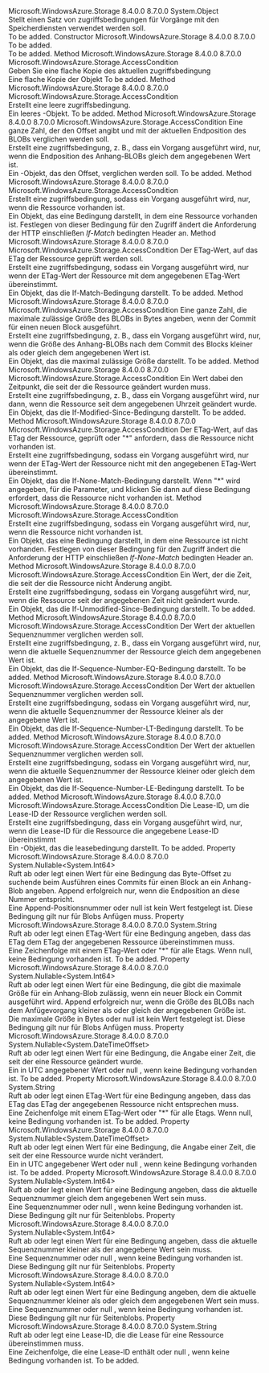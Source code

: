 <Type Name="AccessCondition" FullName="Microsoft.WindowsAzure.Storage.AccessCondition">
  <TypeSignature Language="C#" Value="public sealed class AccessCondition" />
  <TypeSignature Language="ILAsm" Value=".class public auto ansi sealed beforefieldinit AccessCondition extends System.Object" />
  <TypeSignature Language="DocId" Value="T:Microsoft.WindowsAzure.Storage.AccessCondition" />
  <TypeSignature Language="VB.NET" Value="Public NotInheritable Class AccessCondition" />
  <TypeSignature Language="F#" Value="type AccessCondition = class" />
  <AssemblyInfo>
    <AssemblyName>Microsoft.WindowsAzure.Storage</AssemblyName>
    <AssemblyVersion>8.4.0.0</AssemblyVersion>
    <AssemblyVersion>8.7.0.0</AssemblyVersion>
  </AssemblyInfo>
  <Base>
    <BaseTypeName>System.Object</BaseTypeName>
  </Base>
  <Interfaces />
  <Docs>
    <summary>
            Stellt einen Satz von zugriffsbedingungen für Vorgänge mit den Speicherdiensten verwendet werden soll. 
            </summary>
    <remarks>To be added.</remarks>
  </Docs>
  <Members>
    <Member MemberName=".ctor">
      <MemberSignature Language="C#" Value="public AccessCondition ();" />
      <MemberSignature Language="ILAsm" Value=".method public hidebysig specialname rtspecialname instance void .ctor() cil managed" />
      <MemberSignature Language="DocId" Value="M:Microsoft.WindowsAzure.Storage.AccessCondition.#ctor" />
      <MemberSignature Language="VB.NET" Value="Public Sub New ()" />
      <MemberType>Constructor</MemberType>
      <AssemblyInfo>
        <AssemblyName>Microsoft.WindowsAzure.Storage</AssemblyName>
        <AssemblyVersion>8.4.0.0</AssemblyVersion>
        <AssemblyVersion>8.7.0.0</AssemblyVersion>
      </AssemblyInfo>
      <Parameters />
      <Docs>
        <summary>To be added.</summary>
        <remarks>To be added.</remarks>
      </Docs>
    </Member>
    <Member MemberName="Clone">
      <MemberSignature Language="C#" Value="public Microsoft.WindowsAzure.Storage.AccessCondition Clone ();" />
      <MemberSignature Language="ILAsm" Value=".method public hidebysig instance class Microsoft.WindowsAzure.Storage.AccessCondition Clone() cil managed" />
      <MemberSignature Language="DocId" Value="M:Microsoft.WindowsAzure.Storage.AccessCondition.Clone" />
      <MemberSignature Language="VB.NET" Value="Public Function Clone () As AccessCondition" />
      <MemberSignature Language="F#" Value="member this.Clone : unit -&gt; Microsoft.WindowsAzure.Storage.AccessCondition" Usage="accessCondition.Clone " />
      <MemberType>Method</MemberType>
      <AssemblyInfo>
        <AssemblyName>Microsoft.WindowsAzure.Storage</AssemblyName>
        <AssemblyVersion>8.4.0.0</AssemblyVersion>
        <AssemblyVersion>8.7.0.0</AssemblyVersion>
      </AssemblyInfo>
      <ReturnValue>
        <ReturnType>Microsoft.WindowsAzure.Storage.AccessCondition</ReturnType>
      </ReturnValue>
      <Parameters />
      <Docs>
        <summary>
            Geben Sie eine flache Kopie des aktuellen zugriffsbedingung
            </summary>
        <returns>Eine flache Kopie der <see cref="T:Microsoft.WindowsAzure.Storage.AccessCondition" /> Objekt</returns>
        <remarks>To be added.</remarks>
      </Docs>
    </Member>
    <Member MemberName="GenerateEmptyCondition">
      <MemberSignature Language="C#" Value="public static Microsoft.WindowsAzure.Storage.AccessCondition GenerateEmptyCondition ();" />
      <MemberSignature Language="ILAsm" Value=".method public static hidebysig class Microsoft.WindowsAzure.Storage.AccessCondition GenerateEmptyCondition() cil managed" />
      <MemberSignature Language="DocId" Value="M:Microsoft.WindowsAzure.Storage.AccessCondition.GenerateEmptyCondition" />
      <MemberSignature Language="VB.NET" Value="Public Shared Function GenerateEmptyCondition () As AccessCondition" />
      <MemberSignature Language="F#" Value="static member GenerateEmptyCondition : unit -&gt; Microsoft.WindowsAzure.Storage.AccessCondition" Usage="Microsoft.WindowsAzure.Storage.AccessCondition.GenerateEmptyCondition " />
      <MemberType>Method</MemberType>
      <AssemblyInfo>
        <AssemblyName>Microsoft.WindowsAzure.Storage</AssemblyName>
        <AssemblyVersion>8.4.0.0</AssemblyVersion>
        <AssemblyVersion>8.7.0.0</AssemblyVersion>
      </AssemblyInfo>
      <ReturnValue>
        <ReturnType>Microsoft.WindowsAzure.Storage.AccessCondition</ReturnType>
      </ReturnValue>
      <Parameters />
      <Docs>
        <summary>
            Erstellt eine leere zugriffsbedingung.
            </summary>
        <returns>Ein leeres <see cref="T:Microsoft.WindowsAzure.Storage.AccessCondition" />-Objekt.</returns>
        <remarks>To be added.</remarks>
      </Docs>
    </Member>
    <Member MemberName="GenerateIfAppendPositionEqualCondition">
      <MemberSignature Language="C#" Value="public static Microsoft.WindowsAzure.Storage.AccessCondition GenerateIfAppendPositionEqualCondition (long appendPosition);" />
      <MemberSignature Language="ILAsm" Value=".method public static hidebysig class Microsoft.WindowsAzure.Storage.AccessCondition GenerateIfAppendPositionEqualCondition(int64 appendPosition) cil managed" />
      <MemberSignature Language="DocId" Value="M:Microsoft.WindowsAzure.Storage.AccessCondition.GenerateIfAppendPositionEqualCondition(System.Int64)" />
      <MemberSignature Language="VB.NET" Value="Public Shared Function GenerateIfAppendPositionEqualCondition (appendPosition As Long) As AccessCondition" />
      <MemberSignature Language="F#" Value="static member GenerateIfAppendPositionEqualCondition : int64 -&gt; Microsoft.WindowsAzure.Storage.AccessCondition" Usage="Microsoft.WindowsAzure.Storage.AccessCondition.GenerateIfAppendPositionEqualCondition appendPosition" />
      <MemberType>Method</MemberType>
      <AssemblyInfo>
        <AssemblyName>Microsoft.WindowsAzure.Storage</AssemblyName>
        <AssemblyVersion>8.4.0.0</AssemblyVersion>
        <AssemblyVersion>8.7.0.0</AssemblyVersion>
      </AssemblyInfo>
      <ReturnValue>
        <ReturnType>Microsoft.WindowsAzure.Storage.AccessCondition</ReturnType>
      </ReturnValue>
      <Parameters>
        <Parameter Name="appendPosition" Type="System.Int64" />
      </Parameters>
      <Docs>
        <param name="appendPosition">Eine ganze Zahl, der den Offset angibt und mit der aktuellen Endposition des BLOBs verglichen werden soll.</param>
        <summary>
            Erstellt eine zugriffsbedingung, z. B., dass ein Vorgang ausgeführt wird, nur, wenn die Endposition des Anhang-BLOBs gleich dem angegebenen Wert ist.
            </summary>
        <returns>Ein <see cref="T:Microsoft.WindowsAzure.Storage.AccessCondition" /> -Objekt, das den Offset, verglichen werden soll.</returns>
        <remarks>To be added.</remarks>
      </Docs>
    </Member>
    <Member MemberName="GenerateIfExistsCondition">
      <MemberSignature Language="C#" Value="public static Microsoft.WindowsAzure.Storage.AccessCondition GenerateIfExistsCondition ();" />
      <MemberSignature Language="ILAsm" Value=".method public static hidebysig class Microsoft.WindowsAzure.Storage.AccessCondition GenerateIfExistsCondition() cil managed" />
      <MemberSignature Language="DocId" Value="M:Microsoft.WindowsAzure.Storage.AccessCondition.GenerateIfExistsCondition" />
      <MemberSignature Language="VB.NET" Value="Public Shared Function GenerateIfExistsCondition () As AccessCondition" />
      <MemberSignature Language="F#" Value="static member GenerateIfExistsCondition : unit -&gt; Microsoft.WindowsAzure.Storage.AccessCondition" Usage="Microsoft.WindowsAzure.Storage.AccessCondition.GenerateIfExistsCondition " />
      <MemberType>Method</MemberType>
      <AssemblyInfo>
        <AssemblyName>Microsoft.WindowsAzure.Storage</AssemblyName>
        <AssemblyVersion>8.4.0.0</AssemblyVersion>
        <AssemblyVersion>8.7.0.0</AssemblyVersion>
      </AssemblyInfo>
      <ReturnValue>
        <ReturnType>Microsoft.WindowsAzure.Storage.AccessCondition</ReturnType>
      </ReturnValue>
      <Parameters />
      <Docs>
        <summary>
            Erstellt eine zugriffsbedingung, sodass ein Vorgang ausgeführt wird, nur, wenn die Ressource vorhanden ist.
            </summary>
        <returns>Ein <see cref="T:Microsoft.WindowsAzure.Storage.AccessCondition" /> Objekt, das eine Bedingung darstellt, in dem eine Ressource vorhanden ist.</returns>
        <remarks>Festlegen von dieser Bedingung für den Zugriff ändert die Anforderung der HTTP einschließen <i>If-Match</i> bedingten Header an.</remarks>
      </Docs>
    </Member>
    <Member MemberName="GenerateIfMatchCondition">
      <MemberSignature Language="C#" Value="public static Microsoft.WindowsAzure.Storage.AccessCondition GenerateIfMatchCondition (string etag);" />
      <MemberSignature Language="ILAsm" Value=".method public static hidebysig class Microsoft.WindowsAzure.Storage.AccessCondition GenerateIfMatchCondition(string etag) cil managed" />
      <MemberSignature Language="DocId" Value="M:Microsoft.WindowsAzure.Storage.AccessCondition.GenerateIfMatchCondition(System.String)" />
      <MemberSignature Language="VB.NET" Value="Public Shared Function GenerateIfMatchCondition (etag As String) As AccessCondition" />
      <MemberSignature Language="F#" Value="static member GenerateIfMatchCondition : string -&gt; Microsoft.WindowsAzure.Storage.AccessCondition" Usage="Microsoft.WindowsAzure.Storage.AccessCondition.GenerateIfMatchCondition etag" />
      <MemberType>Method</MemberType>
      <AssemblyInfo>
        <AssemblyName>Microsoft.WindowsAzure.Storage</AssemblyName>
        <AssemblyVersion>8.4.0.0</AssemblyVersion>
        <AssemblyVersion>8.7.0.0</AssemblyVersion>
      </AssemblyInfo>
      <ReturnValue>
        <ReturnType>Microsoft.WindowsAzure.Storage.AccessCondition</ReturnType>
      </ReturnValue>
      <Parameters>
        <Parameter Name="etag" Type="System.String" />
      </Parameters>
      <Docs>
        <param name="etag">Der ETag-Wert, auf das ETag der Ressource geprüft werden soll.</param>
        <summary>
            Erstellt eine zugriffsbedingung, sodass ein Vorgang ausgeführt wird, nur wenn der ETag-Wert der Ressource mit dem angegebenen ETag-Wert übereinstimmt.
            </summary>
        <returns>Ein <see cref="T:Microsoft.WindowsAzure.Storage.AccessCondition" /> Objekt, das die If-Match-Bedingung darstellt.</returns>
        <remarks>To be added.</remarks>
      </Docs>
    </Member>
    <Member MemberName="GenerateIfMaxSizeLessThanOrEqualCondition">
      <MemberSignature Language="C#" Value="public static Microsoft.WindowsAzure.Storage.AccessCondition GenerateIfMaxSizeLessThanOrEqualCondition (long maxSize);" />
      <MemberSignature Language="ILAsm" Value=".method public static hidebysig class Microsoft.WindowsAzure.Storage.AccessCondition GenerateIfMaxSizeLessThanOrEqualCondition(int64 maxSize) cil managed" />
      <MemberSignature Language="DocId" Value="M:Microsoft.WindowsAzure.Storage.AccessCondition.GenerateIfMaxSizeLessThanOrEqualCondition(System.Int64)" />
      <MemberSignature Language="VB.NET" Value="Public Shared Function GenerateIfMaxSizeLessThanOrEqualCondition (maxSize As Long) As AccessCondition" />
      <MemberSignature Language="F#" Value="static member GenerateIfMaxSizeLessThanOrEqualCondition : int64 -&gt; Microsoft.WindowsAzure.Storage.AccessCondition" Usage="Microsoft.WindowsAzure.Storage.AccessCondition.GenerateIfMaxSizeLessThanOrEqualCondition maxSize" />
      <MemberType>Method</MemberType>
      <AssemblyInfo>
        <AssemblyName>Microsoft.WindowsAzure.Storage</AssemblyName>
        <AssemblyVersion>8.4.0.0</AssemblyVersion>
        <AssemblyVersion>8.7.0.0</AssemblyVersion>
      </AssemblyInfo>
      <ReturnValue>
        <ReturnType>Microsoft.WindowsAzure.Storage.AccessCondition</ReturnType>
      </ReturnValue>
      <Parameters>
        <Parameter Name="maxSize" Type="System.Int64" />
      </Parameters>
      <Docs>
        <param name="maxSize">Eine ganze Zahl, die maximale zulässige Größe des BLOBs in Bytes angeben, wenn der Commit für einen neuen Block ausgeführt.</param>
        <summary>
            Erstellt eine zugriffsbedingung, z. B., dass ein Vorgang ausgeführt wird, nur, wenn die Größe des Anhang-BLOBs nach dem Commit des Blocks kleiner als oder gleich dem angegebenen Wert ist.
            </summary>
        <returns>Ein <see cref="T:Microsoft.WindowsAzure.Storage.AccessCondition" /> Objekt, das die maximal zulässige Größe darstellt.</returns>
        <remarks>To be added.</remarks>
      </Docs>
    </Member>
    <Member MemberName="GenerateIfModifiedSinceCondition">
      <MemberSignature Language="C#" Value="public static Microsoft.WindowsAzure.Storage.AccessCondition GenerateIfModifiedSinceCondition (DateTimeOffset modifiedTime);" />
      <MemberSignature Language="ILAsm" Value=".method public static hidebysig class Microsoft.WindowsAzure.Storage.AccessCondition GenerateIfModifiedSinceCondition(valuetype System.DateTimeOffset modifiedTime) cil managed" />
      <MemberSignature Language="DocId" Value="M:Microsoft.WindowsAzure.Storage.AccessCondition.GenerateIfModifiedSinceCondition(System.DateTimeOffset)" />
      <MemberSignature Language="VB.NET" Value="Public Shared Function GenerateIfModifiedSinceCondition (modifiedTime As DateTimeOffset) As AccessCondition" />
      <MemberSignature Language="F#" Value="static member GenerateIfModifiedSinceCondition : DateTimeOffset -&gt; Microsoft.WindowsAzure.Storage.AccessCondition" Usage="Microsoft.WindowsAzure.Storage.AccessCondition.GenerateIfModifiedSinceCondition modifiedTime" />
      <MemberType>Method</MemberType>
      <AssemblyInfo>
        <AssemblyName>Microsoft.WindowsAzure.Storage</AssemblyName>
        <AssemblyVersion>8.4.0.0</AssemblyVersion>
        <AssemblyVersion>8.7.0.0</AssemblyVersion>
      </AssemblyInfo>
      <ReturnValue>
        <ReturnType>Microsoft.WindowsAzure.Storage.AccessCondition</ReturnType>
      </ReturnValue>
      <Parameters>
        <Parameter Name="modifiedTime" Type="System.DateTimeOffset" />
      </Parameters>
      <Docs>
        <param name="modifiedTime">Ein <see cref="T:System.DateTimeOffset" /> Wert dabei den Zeitpunkt, die seit der die Ressource geändert wurden muss.</param>
        <summary>
            Erstellt eine zugriffsbedingung, z. B., dass ein Vorgang ausgeführt wird, nur dann, wenn die Ressource seit dem angegebenen Uhrzeit geändert wurde.
            </summary>
        <returns>Ein <see cref="T:Microsoft.WindowsAzure.Storage.AccessCondition" /> Objekt, das die If-Modified-Since-Bedingung darstellt.</returns>
        <remarks>To be added.</remarks>
      </Docs>
    </Member>
    <Member MemberName="GenerateIfNoneMatchCondition">
      <MemberSignature Language="C#" Value="public static Microsoft.WindowsAzure.Storage.AccessCondition GenerateIfNoneMatchCondition (string etag);" />
      <MemberSignature Language="ILAsm" Value=".method public static hidebysig class Microsoft.WindowsAzure.Storage.AccessCondition GenerateIfNoneMatchCondition(string etag) cil managed" />
      <MemberSignature Language="DocId" Value="M:Microsoft.WindowsAzure.Storage.AccessCondition.GenerateIfNoneMatchCondition(System.String)" />
      <MemberSignature Language="VB.NET" Value="Public Shared Function GenerateIfNoneMatchCondition (etag As String) As AccessCondition" />
      <MemberSignature Language="F#" Value="static member GenerateIfNoneMatchCondition : string -&gt; Microsoft.WindowsAzure.Storage.AccessCondition" Usage="Microsoft.WindowsAzure.Storage.AccessCondition.GenerateIfNoneMatchCondition etag" />
      <MemberType>Method</MemberType>
      <AssemblyInfo>
        <AssemblyName>Microsoft.WindowsAzure.Storage</AssemblyName>
        <AssemblyVersion>8.4.0.0</AssemblyVersion>
        <AssemblyVersion>8.7.0.0</AssemblyVersion>
      </AssemblyInfo>
      <ReturnValue>
        <ReturnType>Microsoft.WindowsAzure.Storage.AccessCondition</ReturnType>
      </ReturnValue>
      <Parameters>
        <Parameter Name="etag" Type="System.String" />
      </Parameters>
      <Docs>
        <param name="etag">Der ETag-Wert, auf das ETag der Ressource, geprüft oder <c>"*"</c> anfordern, dass die Ressource nicht vorhanden ist.</param>
        <summary>
            Erstellt eine zugriffsbedingung, sodass ein Vorgang ausgeführt wird, nur wenn der ETag-Wert der Ressource nicht mit den angegebenen ETag-Wert übereinstimmt.
            </summary>
        <returns>Ein <see cref="T:Microsoft.WindowsAzure.Storage.AccessCondition" /> Objekt, das die If-None-Match-Bedingung darstellt.</returns>
        <remarks>
            Wenn <c>"*"</c> wird angegeben, für die <paramref name="etag" /> Parameter, und klicken Sie dann auf diese Bedingung erfordert, dass die Ressource nicht vorhanden ist.
            </remarks>
      </Docs>
    </Member>
    <Member MemberName="GenerateIfNotExistsCondition">
      <MemberSignature Language="C#" Value="public static Microsoft.WindowsAzure.Storage.AccessCondition GenerateIfNotExistsCondition ();" />
      <MemberSignature Language="ILAsm" Value=".method public static hidebysig class Microsoft.WindowsAzure.Storage.AccessCondition GenerateIfNotExistsCondition() cil managed" />
      <MemberSignature Language="DocId" Value="M:Microsoft.WindowsAzure.Storage.AccessCondition.GenerateIfNotExistsCondition" />
      <MemberSignature Language="VB.NET" Value="Public Shared Function GenerateIfNotExistsCondition () As AccessCondition" />
      <MemberSignature Language="F#" Value="static member GenerateIfNotExistsCondition : unit -&gt; Microsoft.WindowsAzure.Storage.AccessCondition" Usage="Microsoft.WindowsAzure.Storage.AccessCondition.GenerateIfNotExistsCondition " />
      <MemberType>Method</MemberType>
      <AssemblyInfo>
        <AssemblyName>Microsoft.WindowsAzure.Storage</AssemblyName>
        <AssemblyVersion>8.4.0.0</AssemblyVersion>
        <AssemblyVersion>8.7.0.0</AssemblyVersion>
      </AssemblyInfo>
      <ReturnValue>
        <ReturnType>Microsoft.WindowsAzure.Storage.AccessCondition</ReturnType>
      </ReturnValue>
      <Parameters />
      <Docs>
        <summary>
            Erstellt eine zugriffsbedingung, sodass ein Vorgang ausgeführt wird, nur, wenn die Ressource nicht vorhanden ist.
            </summary>
        <returns>Ein <see cref="T:Microsoft.WindowsAzure.Storage.AccessCondition" /> Objekt, das eine Bedingung darstellt, in dem eine Ressource ist nicht vorhanden.</returns>
        <remarks>Festlegen von dieser Bedingung für den Zugriff ändert die Anforderung der HTTP einschließen <i>If-None-Match</i> bedingten Header an.</remarks>
      </Docs>
    </Member>
    <Member MemberName="GenerateIfNotModifiedSinceCondition">
      <MemberSignature Language="C#" Value="public static Microsoft.WindowsAzure.Storage.AccessCondition GenerateIfNotModifiedSinceCondition (DateTimeOffset modifiedTime);" />
      <MemberSignature Language="ILAsm" Value=".method public static hidebysig class Microsoft.WindowsAzure.Storage.AccessCondition GenerateIfNotModifiedSinceCondition(valuetype System.DateTimeOffset modifiedTime) cil managed" />
      <MemberSignature Language="DocId" Value="M:Microsoft.WindowsAzure.Storage.AccessCondition.GenerateIfNotModifiedSinceCondition(System.DateTimeOffset)" />
      <MemberSignature Language="VB.NET" Value="Public Shared Function GenerateIfNotModifiedSinceCondition (modifiedTime As DateTimeOffset) As AccessCondition" />
      <MemberSignature Language="F#" Value="static member GenerateIfNotModifiedSinceCondition : DateTimeOffset -&gt; Microsoft.WindowsAzure.Storage.AccessCondition" Usage="Microsoft.WindowsAzure.Storage.AccessCondition.GenerateIfNotModifiedSinceCondition modifiedTime" />
      <MemberType>Method</MemberType>
      <AssemblyInfo>
        <AssemblyName>Microsoft.WindowsAzure.Storage</AssemblyName>
        <AssemblyVersion>8.4.0.0</AssemblyVersion>
        <AssemblyVersion>8.7.0.0</AssemblyVersion>
      </AssemblyInfo>
      <ReturnValue>
        <ReturnType>Microsoft.WindowsAzure.Storage.AccessCondition</ReturnType>
      </ReturnValue>
      <Parameters>
        <Parameter Name="modifiedTime" Type="System.DateTimeOffset" />
      </Parameters>
      <Docs>
        <param name="modifiedTime">Ein <see cref="T:System.DateTimeOffset" /> Wert, der die Zeit, die seit der die Ressource nicht Änderung angibt.</param>
        <summary>
            Erstellt eine zugriffsbedingung, sodass ein Vorgang ausgeführt wird, nur, wenn die Ressource seit der angegebenen Zeit nicht geändert wurde.
            </summary>
        <returns>Ein <see cref="T:Microsoft.WindowsAzure.Storage.AccessCondition" /> Objekt, das die If-Unmodified-Since-Bedingung darstellt.</returns>
        <remarks>To be added.</remarks>
      </Docs>
    </Member>
    <Member MemberName="GenerateIfSequenceNumberEqualCondition">
      <MemberSignature Language="C#" Value="public static Microsoft.WindowsAzure.Storage.AccessCondition GenerateIfSequenceNumberEqualCondition (long sequenceNumber);" />
      <MemberSignature Language="ILAsm" Value=".method public static hidebysig class Microsoft.WindowsAzure.Storage.AccessCondition GenerateIfSequenceNumberEqualCondition(int64 sequenceNumber) cil managed" />
      <MemberSignature Language="DocId" Value="M:Microsoft.WindowsAzure.Storage.AccessCondition.GenerateIfSequenceNumberEqualCondition(System.Int64)" />
      <MemberSignature Language="VB.NET" Value="Public Shared Function GenerateIfSequenceNumberEqualCondition (sequenceNumber As Long) As AccessCondition" />
      <MemberSignature Language="F#" Value="static member GenerateIfSequenceNumberEqualCondition : int64 -&gt; Microsoft.WindowsAzure.Storage.AccessCondition" Usage="Microsoft.WindowsAzure.Storage.AccessCondition.GenerateIfSequenceNumberEqualCondition sequenceNumber" />
      <MemberType>Method</MemberType>
      <AssemblyInfo>
        <AssemblyName>Microsoft.WindowsAzure.Storage</AssemblyName>
        <AssemblyVersion>8.4.0.0</AssemblyVersion>
        <AssemblyVersion>8.7.0.0</AssemblyVersion>
      </AssemblyInfo>
      <ReturnValue>
        <ReturnType>Microsoft.WindowsAzure.Storage.AccessCondition</ReturnType>
      </ReturnValue>
      <Parameters>
        <Parameter Name="sequenceNumber" Type="System.Int64" />
      </Parameters>
      <Docs>
        <param name="sequenceNumber">Der Wert der aktuellen Sequenznummer verglichen werden soll.</param>
        <summary>
            Erstellt eine zugriffsbedingung, z. B., dass ein Vorgang ausgeführt wird, nur, wenn die aktuelle Sequenznummer der Ressource gleich dem angegebenen Wert ist.
            </summary>
        <returns>Ein <see cref="T:Microsoft.WindowsAzure.Storage.AccessCondition" /> Objekt, das die If-Sequence-Number-EQ-Bedingung darstellt.</returns>
        <remarks>To be added.</remarks>
      </Docs>
    </Member>
    <Member MemberName="GenerateIfSequenceNumberLessThanCondition">
      <MemberSignature Language="C#" Value="public static Microsoft.WindowsAzure.Storage.AccessCondition GenerateIfSequenceNumberLessThanCondition (long sequenceNumber);" />
      <MemberSignature Language="ILAsm" Value=".method public static hidebysig class Microsoft.WindowsAzure.Storage.AccessCondition GenerateIfSequenceNumberLessThanCondition(int64 sequenceNumber) cil managed" />
      <MemberSignature Language="DocId" Value="M:Microsoft.WindowsAzure.Storage.AccessCondition.GenerateIfSequenceNumberLessThanCondition(System.Int64)" />
      <MemberSignature Language="VB.NET" Value="Public Shared Function GenerateIfSequenceNumberLessThanCondition (sequenceNumber As Long) As AccessCondition" />
      <MemberSignature Language="F#" Value="static member GenerateIfSequenceNumberLessThanCondition : int64 -&gt; Microsoft.WindowsAzure.Storage.AccessCondition" Usage="Microsoft.WindowsAzure.Storage.AccessCondition.GenerateIfSequenceNumberLessThanCondition sequenceNumber" />
      <MemberType>Method</MemberType>
      <AssemblyInfo>
        <AssemblyName>Microsoft.WindowsAzure.Storage</AssemblyName>
        <AssemblyVersion>8.4.0.0</AssemblyVersion>
        <AssemblyVersion>8.7.0.0</AssemblyVersion>
      </AssemblyInfo>
      <ReturnValue>
        <ReturnType>Microsoft.WindowsAzure.Storage.AccessCondition</ReturnType>
      </ReturnValue>
      <Parameters>
        <Parameter Name="sequenceNumber" Type="System.Int64" />
      </Parameters>
      <Docs>
        <param name="sequenceNumber">Der Wert der aktuellen Sequenznummer verglichen werden soll.</param>
        <summary>
            Erstellt eine zugriffsbedingung, sodass ein Vorgang ausgeführt wird, nur, wenn die aktuelle Sequenznummer der Ressource kleiner als der angegebene Wert ist.
            </summary>
        <returns>Ein <see cref="T:Microsoft.WindowsAzure.Storage.AccessCondition" /> Objekt, das die If-Sequence-Number-LT-Bedingung darstellt.</returns>
        <remarks>To be added.</remarks>
      </Docs>
    </Member>
    <Member MemberName="GenerateIfSequenceNumberLessThanOrEqualCondition">
      <MemberSignature Language="C#" Value="public static Microsoft.WindowsAzure.Storage.AccessCondition GenerateIfSequenceNumberLessThanOrEqualCondition (long sequenceNumber);" />
      <MemberSignature Language="ILAsm" Value=".method public static hidebysig class Microsoft.WindowsAzure.Storage.AccessCondition GenerateIfSequenceNumberLessThanOrEqualCondition(int64 sequenceNumber) cil managed" />
      <MemberSignature Language="DocId" Value="M:Microsoft.WindowsAzure.Storage.AccessCondition.GenerateIfSequenceNumberLessThanOrEqualCondition(System.Int64)" />
      <MemberSignature Language="VB.NET" Value="Public Shared Function GenerateIfSequenceNumberLessThanOrEqualCondition (sequenceNumber As Long) As AccessCondition" />
      <MemberSignature Language="F#" Value="static member GenerateIfSequenceNumberLessThanOrEqualCondition : int64 -&gt; Microsoft.WindowsAzure.Storage.AccessCondition" Usage="Microsoft.WindowsAzure.Storage.AccessCondition.GenerateIfSequenceNumberLessThanOrEqualCondition sequenceNumber" />
      <MemberType>Method</MemberType>
      <AssemblyInfo>
        <AssemblyName>Microsoft.WindowsAzure.Storage</AssemblyName>
        <AssemblyVersion>8.4.0.0</AssemblyVersion>
        <AssemblyVersion>8.7.0.0</AssemblyVersion>
      </AssemblyInfo>
      <ReturnValue>
        <ReturnType>Microsoft.WindowsAzure.Storage.AccessCondition</ReturnType>
      </ReturnValue>
      <Parameters>
        <Parameter Name="sequenceNumber" Type="System.Int64" />
      </Parameters>
      <Docs>
        <param name="sequenceNumber">Der Wert der aktuellen Sequenznummer verglichen werden soll.</param>
        <summary>
            Erstellt eine zugriffsbedingung, sodass ein Vorgang ausgeführt wird, nur, wenn die aktuelle Sequenznummer der Ressource kleiner oder gleich dem angegebenen Wert ist.
            </summary>
        <returns>Ein <see cref="T:Microsoft.WindowsAzure.Storage.AccessCondition" /> Objekt, das die If-Sequence-Number-LE-Bedingung darstellt.</returns>
        <remarks>To be added.</remarks>
      </Docs>
    </Member>
    <Member MemberName="GenerateLeaseCondition">
      <MemberSignature Language="C#" Value="public static Microsoft.WindowsAzure.Storage.AccessCondition GenerateLeaseCondition (string leaseId);" />
      <MemberSignature Language="ILAsm" Value=".method public static hidebysig class Microsoft.WindowsAzure.Storage.AccessCondition GenerateLeaseCondition(string leaseId) cil managed" />
      <MemberSignature Language="DocId" Value="M:Microsoft.WindowsAzure.Storage.AccessCondition.GenerateLeaseCondition(System.String)" />
      <MemberSignature Language="VB.NET" Value="Public Shared Function GenerateLeaseCondition (leaseId As String) As AccessCondition" />
      <MemberSignature Language="F#" Value="static member GenerateLeaseCondition : string -&gt; Microsoft.WindowsAzure.Storage.AccessCondition" Usage="Microsoft.WindowsAzure.Storage.AccessCondition.GenerateLeaseCondition leaseId" />
      <MemberType>Method</MemberType>
      <AssemblyInfo>
        <AssemblyName>Microsoft.WindowsAzure.Storage</AssemblyName>
        <AssemblyVersion>8.4.0.0</AssemblyVersion>
        <AssemblyVersion>8.7.0.0</AssemblyVersion>
      </AssemblyInfo>
      <ReturnValue>
        <ReturnType>Microsoft.WindowsAzure.Storage.AccessCondition</ReturnType>
      </ReturnValue>
      <Parameters>
        <Parameter Name="leaseId" Type="System.String" />
      </Parameters>
      <Docs>
        <param name="leaseId">Die Lease-ID, um die Lease-ID der Ressource verglichen werden soll.</param>
        <summary>
            Erstellt eine zugriffsbedingung, dass ein Vorgang ausgeführt wird, nur, wenn die Lease-ID für die Ressource die angegebene Lease-ID übereinstimmt
            </summary>
        <returns>Ein <see cref="T:Microsoft.WindowsAzure.Storage.AccessCondition" /> -Objekt, das die leasebedingung darstellt.</returns>
        <remarks>To be added.</remarks>
      </Docs>
    </Member>
    <Member MemberName="IfAppendPositionEqual">
      <MemberSignature Language="C#" Value="public Nullable&lt;long&gt; IfAppendPositionEqual { get; set; }" />
      <MemberSignature Language="ILAsm" Value=".property instance valuetype System.Nullable`1&lt;int64&gt; IfAppendPositionEqual" />
      <MemberSignature Language="DocId" Value="P:Microsoft.WindowsAzure.Storage.AccessCondition.IfAppendPositionEqual" />
      <MemberSignature Language="VB.NET" Value="Public Property IfAppendPositionEqual As Nullable(Of Long)" />
      <MemberSignature Language="F#" Value="member this.IfAppendPositionEqual : Nullable&lt;int64&gt; with get, set" Usage="Microsoft.WindowsAzure.Storage.AccessCondition.IfAppendPositionEqual" />
      <MemberType>Property</MemberType>
      <AssemblyInfo>
        <AssemblyName>Microsoft.WindowsAzure.Storage</AssemblyName>
        <AssemblyVersion>8.4.0.0</AssemblyVersion>
        <AssemblyVersion>8.7.0.0</AssemblyVersion>
      </AssemblyInfo>
      <ReturnValue>
        <ReturnType>System.Nullable&lt;System.Int64&gt;</ReturnType>
      </ReturnValue>
      <Docs>
        <summary>
            Ruft ab oder legt einen Wert für eine Bedingung das Byte-Offset zu suchende beim Ausführen eines Commits für einen Block an ein Anhang-Blob angeben.
            Append erfolgreich nur, wenn die Endposition an diese Nummer entspricht. 
            </summary>
        <value>Eine Append-Positionsnummer oder <c>null</c> ist kein Wert festgelegt ist.</value>
        <remarks>Diese Bedingung gilt nur für Blobs Anfügen muss.</remarks>
      </Docs>
    </Member>
    <Member MemberName="IfMatchETag">
      <MemberSignature Language="C#" Value="public string IfMatchETag { get; set; }" />
      <MemberSignature Language="ILAsm" Value=".property instance string IfMatchETag" />
      <MemberSignature Language="DocId" Value="P:Microsoft.WindowsAzure.Storage.AccessCondition.IfMatchETag" />
      <MemberSignature Language="VB.NET" Value="Public Property IfMatchETag As String" />
      <MemberSignature Language="F#" Value="member this.IfMatchETag : string with get, set" Usage="Microsoft.WindowsAzure.Storage.AccessCondition.IfMatchETag" />
      <MemberType>Property</MemberType>
      <AssemblyInfo>
        <AssemblyName>Microsoft.WindowsAzure.Storage</AssemblyName>
        <AssemblyVersion>8.4.0.0</AssemblyVersion>
        <AssemblyVersion>8.7.0.0</AssemblyVersion>
      </AssemblyInfo>
      <ReturnValue>
        <ReturnType>System.String</ReturnType>
      </ReturnValue>
      <Docs>
        <summary>
            Ruft ab oder legt einen ETag-Wert für eine Bedingung angeben, dass das ETag dem ETag der angegebenen Ressource übereinstimmen muss.
            </summary>
        <value>Eine Zeichenfolge mit einem ETag-Wert oder <c>"*"</c> für alle Etags. Wenn <c>null</c>, keine Bedingung vorhanden ist.</value>
        <remarks>To be added.</remarks>
      </Docs>
    </Member>
    <Member MemberName="IfMaxSizeLessThanOrEqual">
      <MemberSignature Language="C#" Value="public Nullable&lt;long&gt; IfMaxSizeLessThanOrEqual { get; set; }" />
      <MemberSignature Language="ILAsm" Value=".property instance valuetype System.Nullable`1&lt;int64&gt; IfMaxSizeLessThanOrEqual" />
      <MemberSignature Language="DocId" Value="P:Microsoft.WindowsAzure.Storage.AccessCondition.IfMaxSizeLessThanOrEqual" />
      <MemberSignature Language="VB.NET" Value="Public Property IfMaxSizeLessThanOrEqual As Nullable(Of Long)" />
      <MemberSignature Language="F#" Value="member this.IfMaxSizeLessThanOrEqual : Nullable&lt;int64&gt; with get, set" Usage="Microsoft.WindowsAzure.Storage.AccessCondition.IfMaxSizeLessThanOrEqual" />
      <MemberType>Property</MemberType>
      <AssemblyInfo>
        <AssemblyName>Microsoft.WindowsAzure.Storage</AssemblyName>
        <AssemblyVersion>8.4.0.0</AssemblyVersion>
        <AssemblyVersion>8.7.0.0</AssemblyVersion>
      </AssemblyInfo>
      <ReturnValue>
        <ReturnType>System.Nullable&lt;System.Int64&gt;</ReturnType>
      </ReturnValue>
      <Docs>
        <summary>
            Ruft ab oder legt einen Wert für eine Bedingung, die gibt die maximale Größe für ein Anhang-Blob zulässig, wenn ein neuer Block ein Commit ausgeführt wird. Append erfolgreich nur, wenn die Größe des BLOBs nach dem Anfügevorgang kleiner als oder gleich der angegebenen Größe ist.
            </summary>
        <value>Die maximale Größe in Bytes oder <c>null</c> ist kein Wert festgelegt ist.</value>
        <remarks>Diese Bedingung gilt nur für Blobs Anfügen muss.</remarks>
      </Docs>
    </Member>
    <Member MemberName="IfModifiedSinceTime">
      <MemberSignature Language="C#" Value="public Nullable&lt;DateTimeOffset&gt; IfModifiedSinceTime { get; set; }" />
      <MemberSignature Language="ILAsm" Value=".property instance valuetype System.Nullable`1&lt;valuetype System.DateTimeOffset&gt; IfModifiedSinceTime" />
      <MemberSignature Language="DocId" Value="P:Microsoft.WindowsAzure.Storage.AccessCondition.IfModifiedSinceTime" />
      <MemberSignature Language="VB.NET" Value="Public Property IfModifiedSinceTime As Nullable(Of DateTimeOffset)" />
      <MemberSignature Language="F#" Value="member this.IfModifiedSinceTime : Nullable&lt;DateTimeOffset&gt; with get, set" Usage="Microsoft.WindowsAzure.Storage.AccessCondition.IfModifiedSinceTime" />
      <MemberType>Property</MemberType>
      <AssemblyInfo>
        <AssemblyName>Microsoft.WindowsAzure.Storage</AssemblyName>
        <AssemblyVersion>8.4.0.0</AssemblyVersion>
        <AssemblyVersion>8.7.0.0</AssemblyVersion>
      </AssemblyInfo>
      <ReturnValue>
        <ReturnType>System.Nullable&lt;System.DateTimeOffset&gt;</ReturnType>
      </ReturnValue>
      <Docs>
        <summary>
            Ruft ab oder legt einen <see cref="T:System.DateTimeOffset" /> Wert für eine Bedingung, die Angabe einer Zeit, die seit der eine Ressource geändert wurde.
            </summary>
        <value>Ein <see cref="T:System.DateTimeOffset" /> in UTC angegebener Wert oder <c>null</c> , wenn keine Bedingung vorhanden ist.</value>
        <remarks>To be added.</remarks>
      </Docs>
    </Member>
    <Member MemberName="IfNoneMatchETag">
      <MemberSignature Language="C#" Value="public string IfNoneMatchETag { get; set; }" />
      <MemberSignature Language="ILAsm" Value=".property instance string IfNoneMatchETag" />
      <MemberSignature Language="DocId" Value="P:Microsoft.WindowsAzure.Storage.AccessCondition.IfNoneMatchETag" />
      <MemberSignature Language="VB.NET" Value="Public Property IfNoneMatchETag As String" />
      <MemberSignature Language="F#" Value="member this.IfNoneMatchETag : string with get, set" Usage="Microsoft.WindowsAzure.Storage.AccessCondition.IfNoneMatchETag" />
      <MemberType>Property</MemberType>
      <AssemblyInfo>
        <AssemblyName>Microsoft.WindowsAzure.Storage</AssemblyName>
        <AssemblyVersion>8.4.0.0</AssemblyVersion>
        <AssemblyVersion>8.7.0.0</AssemblyVersion>
      </AssemblyInfo>
      <ReturnValue>
        <ReturnType>System.String</ReturnType>
      </ReturnValue>
      <Docs>
        <summary>
            Ruft ab oder legt einen ETag-Wert für eine Bedingung angeben, dass das ETag das ETag der angegebenen Ressource nicht entsprechen muss.
            </summary>
        <value>Eine Zeichenfolge mit einem ETag-Wert oder <c>"*"</c> für alle Etags. Wenn <c>null</c>, keine Bedingung vorhanden ist.</value>
        <remarks>To be added.</remarks>
      </Docs>
    </Member>
    <Member MemberName="IfNotModifiedSinceTime">
      <MemberSignature Language="C#" Value="public Nullable&lt;DateTimeOffset&gt; IfNotModifiedSinceTime { get; set; }" />
      <MemberSignature Language="ILAsm" Value=".property instance valuetype System.Nullable`1&lt;valuetype System.DateTimeOffset&gt; IfNotModifiedSinceTime" />
      <MemberSignature Language="DocId" Value="P:Microsoft.WindowsAzure.Storage.AccessCondition.IfNotModifiedSinceTime" />
      <MemberSignature Language="VB.NET" Value="Public Property IfNotModifiedSinceTime As Nullable(Of DateTimeOffset)" />
      <MemberSignature Language="F#" Value="member this.IfNotModifiedSinceTime : Nullable&lt;DateTimeOffset&gt; with get, set" Usage="Microsoft.WindowsAzure.Storage.AccessCondition.IfNotModifiedSinceTime" />
      <MemberType>Property</MemberType>
      <AssemblyInfo>
        <AssemblyName>Microsoft.WindowsAzure.Storage</AssemblyName>
        <AssemblyVersion>8.4.0.0</AssemblyVersion>
        <AssemblyVersion>8.7.0.0</AssemblyVersion>
      </AssemblyInfo>
      <ReturnValue>
        <ReturnType>System.Nullable&lt;System.DateTimeOffset&gt;</ReturnType>
      </ReturnValue>
      <Docs>
        <summary>
            Ruft ab oder legt einen <see cref="T:System.DateTimeOffset" /> Wert für eine Bedingung, die Angabe einer Zeit, die seit der eine Ressource wurde nicht verändert.
            </summary>
        <value>Ein <see cref="T:System.DateTimeOffset" /> in UTC angegebener Wert oder <c>null</c> , wenn keine Bedingung vorhanden ist.</value>
        <remarks>To be added.</remarks>
      </Docs>
    </Member>
    <Member MemberName="IfSequenceNumberEqual">
      <MemberSignature Language="C#" Value="public Nullable&lt;long&gt; IfSequenceNumberEqual { get; set; }" />
      <MemberSignature Language="ILAsm" Value=".property instance valuetype System.Nullable`1&lt;int64&gt; IfSequenceNumberEqual" />
      <MemberSignature Language="DocId" Value="P:Microsoft.WindowsAzure.Storage.AccessCondition.IfSequenceNumberEqual" />
      <MemberSignature Language="VB.NET" Value="Public Property IfSequenceNumberEqual As Nullable(Of Long)" />
      <MemberSignature Language="F#" Value="member this.IfSequenceNumberEqual : Nullable&lt;int64&gt; with get, set" Usage="Microsoft.WindowsAzure.Storage.AccessCondition.IfSequenceNumberEqual" />
      <MemberType>Property</MemberType>
      <AssemblyInfo>
        <AssemblyName>Microsoft.WindowsAzure.Storage</AssemblyName>
        <AssemblyVersion>8.4.0.0</AssemblyVersion>
        <AssemblyVersion>8.7.0.0</AssemblyVersion>
      </AssemblyInfo>
      <ReturnValue>
        <ReturnType>System.Nullable&lt;System.Int64&gt;</ReturnType>
      </ReturnValue>
      <Docs>
        <summary>
            Ruft ab oder legt einen Wert für eine Bedingung angeben, dass die aktuelle Sequenznummer gleich dem angegebenen Wert sein muss.
            </summary>
        <value>Eine Sequenznummer oder <c>null</c> , wenn keine Bedingung vorhanden ist.</value>
        <remarks>Diese Bedingung gilt nur für Seitenblobs.</remarks>
      </Docs>
    </Member>
    <Member MemberName="IfSequenceNumberLessThan">
      <MemberSignature Language="C#" Value="public Nullable&lt;long&gt; IfSequenceNumberLessThan { get; set; }" />
      <MemberSignature Language="ILAsm" Value=".property instance valuetype System.Nullable`1&lt;int64&gt; IfSequenceNumberLessThan" />
      <MemberSignature Language="DocId" Value="P:Microsoft.WindowsAzure.Storage.AccessCondition.IfSequenceNumberLessThan" />
      <MemberSignature Language="VB.NET" Value="Public Property IfSequenceNumberLessThan As Nullable(Of Long)" />
      <MemberSignature Language="F#" Value="member this.IfSequenceNumberLessThan : Nullable&lt;int64&gt; with get, set" Usage="Microsoft.WindowsAzure.Storage.AccessCondition.IfSequenceNumberLessThan" />
      <MemberType>Property</MemberType>
      <AssemblyInfo>
        <AssemblyName>Microsoft.WindowsAzure.Storage</AssemblyName>
        <AssemblyVersion>8.4.0.0</AssemblyVersion>
        <AssemblyVersion>8.7.0.0</AssemblyVersion>
      </AssemblyInfo>
      <ReturnValue>
        <ReturnType>System.Nullable&lt;System.Int64&gt;</ReturnType>
      </ReturnValue>
      <Docs>
        <summary>
            Ruft ab oder legt einen Wert für eine Bedingung angeben, dass die aktuelle Sequenznummer kleiner als der angegebene Wert sein muss.
            </summary>
        <value>Eine Sequenznummer oder <c>null</c> , wenn keine Bedingung vorhanden ist.</value>
        <remarks>Diese Bedingung gilt nur für Seitenblobs.</remarks>
      </Docs>
    </Member>
    <Member MemberName="IfSequenceNumberLessThanOrEqual">
      <MemberSignature Language="C#" Value="public Nullable&lt;long&gt; IfSequenceNumberLessThanOrEqual { get; set; }" />
      <MemberSignature Language="ILAsm" Value=".property instance valuetype System.Nullable`1&lt;int64&gt; IfSequenceNumberLessThanOrEqual" />
      <MemberSignature Language="DocId" Value="P:Microsoft.WindowsAzure.Storage.AccessCondition.IfSequenceNumberLessThanOrEqual" />
      <MemberSignature Language="VB.NET" Value="Public Property IfSequenceNumberLessThanOrEqual As Nullable(Of Long)" />
      <MemberSignature Language="F#" Value="member this.IfSequenceNumberLessThanOrEqual : Nullable&lt;int64&gt; with get, set" Usage="Microsoft.WindowsAzure.Storage.AccessCondition.IfSequenceNumberLessThanOrEqual" />
      <MemberType>Property</MemberType>
      <AssemblyInfo>
        <AssemblyName>Microsoft.WindowsAzure.Storage</AssemblyName>
        <AssemblyVersion>8.4.0.0</AssemblyVersion>
        <AssemblyVersion>8.7.0.0</AssemblyVersion>
      </AssemblyInfo>
      <ReturnValue>
        <ReturnType>System.Nullable&lt;System.Int64&gt;</ReturnType>
      </ReturnValue>
      <Docs>
        <summary>
            Ruft ab oder legt einen Wert für eine Bedingung angeben, dem die aktuelle Sequenznummer kleiner als oder gleich dem angegebenen Wert sein muss.
            </summary>
        <value>Eine Sequenznummer oder <c>null</c> , wenn keine Bedingung vorhanden ist.</value>
        <remarks>Diese Bedingung gilt nur für Seitenblobs.</remarks>
      </Docs>
    </Member>
    <Member MemberName="LeaseId">
      <MemberSignature Language="C#" Value="public string LeaseId { get; set; }" />
      <MemberSignature Language="ILAsm" Value=".property instance string LeaseId" />
      <MemberSignature Language="DocId" Value="P:Microsoft.WindowsAzure.Storage.AccessCondition.LeaseId" />
      <MemberSignature Language="VB.NET" Value="Public Property LeaseId As String" />
      <MemberSignature Language="F#" Value="member this.LeaseId : string with get, set" Usage="Microsoft.WindowsAzure.Storage.AccessCondition.LeaseId" />
      <MemberType>Property</MemberType>
      <AssemblyInfo>
        <AssemblyName>Microsoft.WindowsAzure.Storage</AssemblyName>
        <AssemblyVersion>8.4.0.0</AssemblyVersion>
        <AssemblyVersion>8.7.0.0</AssemblyVersion>
      </AssemblyInfo>
      <ReturnValue>
        <ReturnType>System.String</ReturnType>
      </ReturnValue>
      <Docs>
        <summary>
            Ruft ab oder legt eine Lease-ID, die die Lease für eine Ressource übereinstimmen muss.
            </summary>
        <value>Eine Zeichenfolge, die eine Lease-ID enthält oder <c>null</c> , wenn keine Bedingung vorhanden ist.</value>
        <remarks>To be added.</remarks>
      </Docs>
    </Member>
  </Members>
</Type>